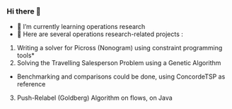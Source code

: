 ### Hi there 👋

- 🌱 I’m currently learning operations research
- 🔭 Here are several operations research-related projects :
1. Writing a solver for Picross (Nonogram) using constraint programming tools*
2. Solving the Travelling Salesperson Problem using a Genetic Algorithm
  - Benchmarking and comparisons could be done, using ConcordeTSP as reference
3. Push-Relabel (Goldberg) Algorithm on flows, on Java

<!--
- 👯 I’m looking to collaborate on ...
- 🤔 I’m looking for help with ...
- 💬 Ask me about ...
- 📫 How to reach me: ...
- ⚡ Fun fact: ...
- 😄 Pronouns: ...
-->
